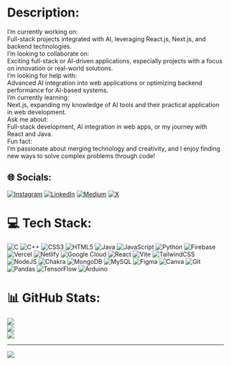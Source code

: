 #  Description:
I’m currently working on:<br>Full-stack projects integrated with AI, leveraging React.js, Next.js, and backend technologies.<br>I’m looking to collaborate on:<br>Exciting full-stack or AI-driven applications, especially projects with a focus on innovation or real-world solutions.<br>I’m looking for help with:<br>Advanced AI integration into web applications or optimizing backend performance for AI-based systems.<br>I’m currently learning:<br>Next.js, expanding my knowledge of AI tools and their practical application in web development.<br>Ask me about:<br>Full-stack development, AI integration in web apps, or my journey with React and Java.<br>Fun fact:<br>I’m passionate about merging technology and creativity, and I enjoy finding new ways to solve complex problems through code!


## 🌐 Socials:
[![Instagram](https://img.shields.io/badge/Instagram-%23E4405F.svg?logo=Instagram&logoColor=white)](https://instagram.com/get_balajified_) [![LinkedIn](https://img.shields.io/badge/LinkedIn-%230077B5.svg?logo=linkedin&logoColor=white)](https://linkedin.com/in/BodicharlaBalaji) [![Medium](https://img.shields.io/badge/Medium-12100E?logo=medium&logoColor=white)](https://medium.com/@Get_balajified_) [![X](https://img.shields.io/badge/X-black.svg?logo=X&logoColor=white)](https://x.com/BalajiBodichar3) 

# 💻 Tech Stack:
![C](https://img.shields.io/badge/c-%2300599C.svg?style=for-the-badge&logo=c&logoColor=white) ![C++](https://img.shields.io/badge/c++-%2300599C.svg?style=for-the-badge&logo=c%2B%2B&logoColor=white) ![CSS3](https://img.shields.io/badge/css3-%231572B6.svg?style=for-the-badge&logo=css3&logoColor=white) ![HTML5](https://img.shields.io/badge/html5-%23E34F26.svg?style=for-the-badge&logo=html5&logoColor=white) ![Java](https://img.shields.io/badge/java-%23ED8B00.svg?style=for-the-badge&logo=openjdk&logoColor=white) ![JavaScript](https://img.shields.io/badge/javascript-%23323330.svg?style=for-the-badge&logo=javascript&logoColor=%23F7DF1E) ![Python](https://img.shields.io/badge/python-3670A0?style=for-the-badge&logo=python&logoColor=ffdd54) ![Firebase](https://img.shields.io/badge/firebase-%23039BE5.svg?style=for-the-badge&logo=firebase) ![Vercel](https://img.shields.io/badge/vercel-%23000000.svg?style=for-the-badge&logo=vercel&logoColor=white) ![Netlify](https://img.shields.io/badge/netlify-%23000000.svg?style=for-the-badge&logo=netlify&logoColor=#00C7B7) ![Google Cloud](https://img.shields.io/badge/GoogleCloud-%234285F4.svg?style=for-the-badge&logo=google-cloud&logoColor=white) ![React](https://img.shields.io/badge/react-%2320232a.svg?style=for-the-badge&logo=react&logoColor=%2361DAFB) ![Vite](https://img.shields.io/badge/vite-%23646CFF.svg?style=for-the-badge&logo=vite&logoColor=white) ![TailwindCSS](https://img.shields.io/badge/tailwindcss-%2338B2AC.svg?style=for-the-badge&logo=tailwind-css&logoColor=white) ![NodeJS](https://img.shields.io/badge/node.js-6DA55F?style=for-the-badge&logo=node.js&logoColor=white) ![Chakra](https://img.shields.io/badge/chakra-%234ED1C5.svg?style=for-the-badge&logo=chakraui&logoColor=white) ![MongoDB](https://img.shields.io/badge/MongoDB-%234ea94b.svg?style=for-the-badge&logo=mongodb&logoColor=white) ![MySQL](https://img.shields.io/badge/mysql-4479A1.svg?style=for-the-badge&logo=mysql&logoColor=white) ![Figma](https://img.shields.io/badge/figma-%23F24E1E.svg?style=for-the-badge&logo=figma&logoColor=white) ![Canva](https://img.shields.io/badge/Canva-%2300C4CC.svg?style=for-the-badge&logo=Canva&logoColor=white) ![Git](https://img.shields.io/badge/git-%23F05033.svg?style=for-the-badge&logo=git&logoColor=white) ![Pandas](https://img.shields.io/badge/pandas-%23150458.svg?style=for-the-badge&logo=pandas&logoColor=white) ![TensorFlow](https://img.shields.io/badge/TensorFlow-%23FF6F00.svg?style=for-the-badge&logo=TensorFlow&logoColor=white) ![Arduino](https://img.shields.io/badge/-Arduino-00979D?style=for-the-badge&logo=Arduino&logoColor=white)
# 📊 GitHub Stats:
![](https://github-readme-stats.vercel.app/api?username=revenger77025&theme=dark&hide_border=false&include_all_commits=true&count_private=false)<br/>
![](https://github-readme-streak-stats.herokuapp.com/?user=revenger77025&theme=dark&hide_border=false)<br/>
![](https://github-readme-stats.vercel.app/api/top-langs/?username=revenger77025&theme=dark&hide_border=false&include_all_commits=true&count_private=false&layout=compact)

---
[![](https://visitcount.itsvg.in/api?id=revenger77025&icon=6&color=0)](https://visitcount.itsvg.in)

<!-- Proudly created with GPRM ( https://gprm.itsvg.in ) -->
